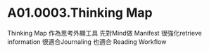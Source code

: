 # A01.0003.Thinking Map

Thinking Map 作為思考外顯工具
先對Mind做 Manifest
很強化retrieve information
很適合Journaling
也適合 Reading Workflow